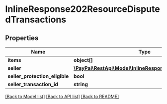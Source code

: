 # InlineResponse202ResourceDisputedTransactions

## Properties
Name | Type | Description | Notes
------------ | ------------- | ------------- | -------------
**items** | **object[]** |  | [optional] 
**seller** | [**\PayPal\RestApi\Model\InlineResponse202ResourceSeller**](InlineResponse202ResourceSeller.md) |  | [optional] 
**seller_protection_eligible** | **bool** |  | [optional] 
**seller_transaction_id** | **string** |  | [optional] 

[[Back to Model list]](../README.md#documentation-for-models) [[Back to API list]](../README.md#documentation-for-api-endpoints) [[Back to README]](../README.md)


